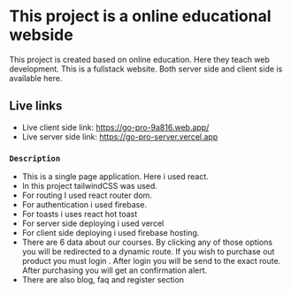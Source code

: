 # This project is a online educational webside

This project is created based on online education. Here they teach web development. This is a fullstack website. Both server side and client side is available here.

## Live links

- Live client side link: https://go-pro-9a816.web.app/
- Live server side link: https://go-pro-server.vercel.app

### `Description`

- This is a single page application. Here i used react.
- In this project tailwindCSS was used.
- For routing I used react router dom.
- For authentication i used firebase.
- For toasts i uses react hot toast
- For server side deploying i used vercel
- For client side deploying i used firebase hosting.
- There are 6 data about our courses. By clicking any of those options you will be redirected to a dynamic route. If you wish to purchase out product you must login . After login you will be send to the exact route. After purchasing you will get an confirmation alert. 
- There are also blog, faq and register section

